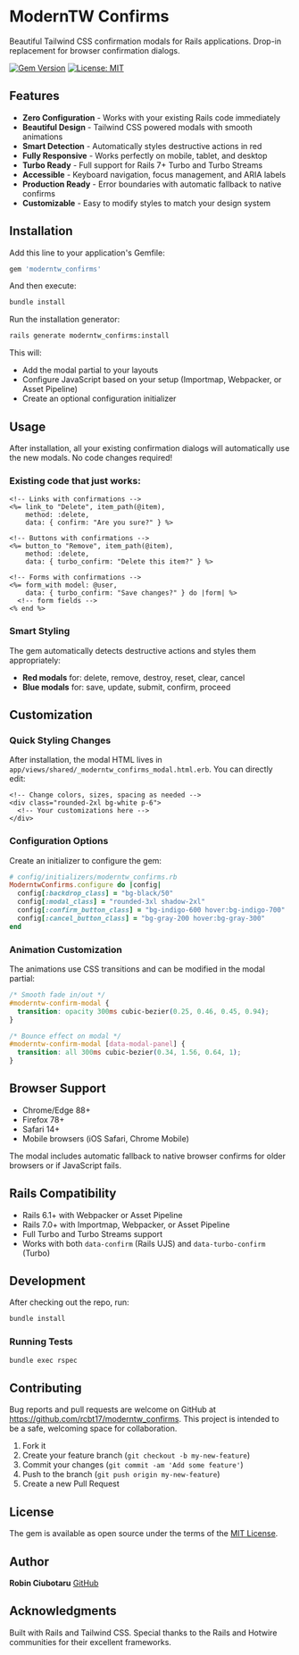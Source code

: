 # ModernTW Confirms

Beautiful Tailwind CSS confirmation modals for Rails applications. Drop-in replacement for browser confirmation dialogs.

[![Gem Version](https://badge.fury.io/rb/moderntw_confirms.svg)](https://badge.fury.io/rb/moderntw_confirms)
[![License: MIT](https://img.shields.io/badge/License-MIT-yellow.svg)](https://opensource.org/licenses/MIT)

## Features

- **Zero Configuration** - Works with your existing Rails code immediately
- **Beautiful Design** - Tailwind CSS powered modals with smooth animations
- **Smart Detection** - Automatically styles destructive actions in red
- **Fully Responsive** - Works perfectly on mobile, tablet, and desktop
- **Turbo Ready** - Full support for Rails 7+ Turbo and Turbo Streams
- **Accessible** - Keyboard navigation, focus management, and ARIA labels
- **Production Ready** - Error boundaries with automatic fallback to native confirms
- **Customizable** - Easy to modify styles to match your design system

## Installation

Add this line to your application's Gemfile:

```ruby
gem 'moderntw_confirms'
```

And then execute:

```bash
bundle install
```

Run the installation generator:

```bash
rails generate moderntw_confirms:install
```

This will:
- Add the modal partial to your layouts
- Configure JavaScript based on your setup (Importmap, Webpacker, or Asset Pipeline)
- Create an optional configuration initializer

## Usage

After installation, all your existing confirmation dialogs will automatically use the new modals. No code changes required!

### Existing code that just works:

```erb
<!-- Links with confirmations -->
<%= link_to "Delete", item_path(@item),
    method: :delete,
    data: { confirm: "Are you sure?" } %>

<!-- Buttons with confirmations -->
<%= button_to "Remove", item_path(@item),
    method: :delete,
    data: { turbo_confirm: "Delete this item?" } %>

<!-- Forms with confirmations -->
<%= form_with model: @user,
    data: { turbo_confirm: "Save changes?" } do |form| %>
  <!-- form fields -->
<% end %>
```

### Smart Styling

The gem automatically detects destructive actions and styles them appropriately:

- **Red modals** for: delete, remove, destroy, reset, clear, cancel
- **Blue modals** for: save, update, submit, confirm, proceed

## Customization

### Quick Styling Changes

After installation, the modal HTML lives in `app/views/shared/_moderntw_confirms_modal.html.erb`. You can directly edit:

```erb
<!-- Change colors, sizes, spacing as needed -->
<div class="rounded-2xl bg-white p-6">
  <!-- Your customizations here -->
</div>
```

### Configuration Options

Create an initializer to configure the gem:

```ruby
# config/initializers/moderntw_confirms.rb
ModerntwConfirms.configure do |config|
  config[:backdrop_class] = "bg-black/50"
  config[:modal_class] = "rounded-3xl shadow-2xl"
  config[:confirm_button_class] = "bg-indigo-600 hover:bg-indigo-700"
  config[:cancel_button_class] = "bg-gray-200 hover:bg-gray-300"
end
```

### Animation Customization

The animations use CSS transitions and can be modified in the modal partial:

```css
/* Smooth fade in/out */
#moderntw-confirm-modal {
  transition: opacity 300ms cubic-bezier(0.25, 0.46, 0.45, 0.94);
}

/* Bounce effect on modal */
#moderntw-confirm-modal [data-modal-panel] {
  transition: all 300ms cubic-bezier(0.34, 1.56, 0.64, 1);
}
```

## Browser Support

- Chrome/Edge 88+
- Firefox 78+
- Safari 14+
- Mobile browsers (iOS Safari, Chrome Mobile)

The modal includes automatic fallback to native browser confirms for older browsers or if JavaScript fails.

## Rails Compatibility

- Rails 6.1+ with Webpacker or Asset Pipeline
- Rails 7.0+ with Importmap, Webpacker, or Asset Pipeline
- Full Turbo and Turbo Streams support
- Works with both `data-confirm` (Rails UJS) and `data-turbo-confirm` (Turbo)

## Development

After checking out the repo, run:

```bash
bundle install
```

### Running Tests

```bash
bundle exec rspec
```

## Contributing

Bug reports and pull requests are welcome on GitHub at https://github.com/rcbt17/moderntw_confirms. This project is intended to be a safe, welcoming space for collaboration.

1. Fork it
2. Create your feature branch (`git checkout -b my-new-feature`)
3. Commit your changes (`git commit -am 'Add some feature'`)
4. Push to the branch (`git push origin my-new-feature`)
5. Create a new Pull Request

## License

The gem is available as open source under the terms of the [MIT License](https://opensource.org/licenses/MIT).

## Author

**Robin Ciubotaru**
[GitHub](https://github.com/rcbt17)

## Acknowledgments

Built with Rails and Tailwind CSS. Special thanks to the Rails and Hotwire communities for their excellent frameworks.